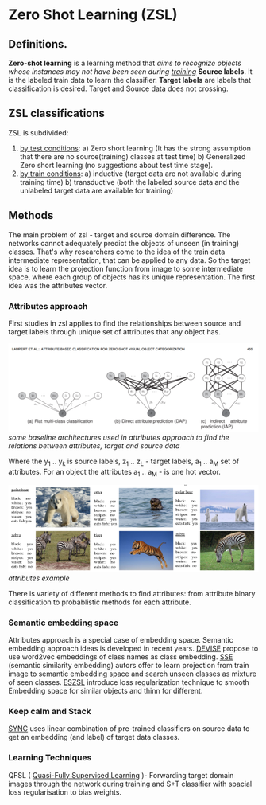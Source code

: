 # Zero Shot Learning (ZSL)

## Definitions. 

**Zero-shot learning** is a learning method that *aims to recognize objects whose instances may not have been seen during [training](https://arxiv.org/pdf/1707.00600.pdf)*
**Source labels**. It is the labeled train data to learn the classifier.
**Target labels** are labels that classification is desired.
Target and Source data does not crossing.

## ZSL classifications
ZSL is subdivided: 
1) [by test conditions](https://arxiv.org/pdf/1803.11320.pdf): 
   a) Zero short learning (It has the strong assumption that there are no source(training) classes at test time)
   b) Generalized Zero short learning (no suggestions about test time stage).
2) [by train conditions](https://arxiv.org/pdf/1803.11320.pdf):
   a) inductive (target data are not available during training time)
   b) transductive (both the labeled source data and the unlabeled target data are available for training)

## Methods
The main problem of zsl - target and source domain difference. The networks cannot adequately predict the objects of unseen (in training) classes. That's why researchers come to the idea of the train data intermediate representation, that can be applied to any data. So the target idea is to learn the projection function from image to some intermediate space, where each group of objects has its unique representation. The first idea was the attributes vector.
### Attributes approach
First studies in zsl applies to find the relationships between source and target labels through unique set of attributes that any object has.

![](figures/dap.PNG)
*some baseline architectures used in attributes 
approach to find the relations between attributes, target and source data*


Where the y<sub>1</sub> .. y<sub>k</sub> is source labels, z<sub>1</sub> .. z<sub>L</sub> - target labels, 
a<sub>1</sub> .. a<sub>M</sub> set of attributes.
For an object the attributes a<sub>1</sub> .. a<sub>M</sub> - is one hot vector. 

![](figures/attributes_example.png)
*attributes example*

There is variety of different methods to find attributes: from attribute binary classification
to probablistic methods for each attribute. 

### Semantic embedding space
Attributes approach is a special case of embedding space. Semantic embedding approach ideas is developed
in recent years. 
[DEVISE](https://static.googleusercontent.com/media/research.google.com/ru//pubs/archive/41473.pdf) 
propose to use word2vec embeddings of class names as class embedding. 
[SSE](https://arxiv.org/abs/1509.04767) (semantic similarity embedding) autors offer to learn projection
from train image to semantic embedding space and search unseen classes as mixture of seen classes. 
[ESZSL](https://www.robots.ox.ac.uk/~tvg/publications/2015/romera-paredes15.pdf) 
introduce loss regularization technique to smooth Embedding space for similar objects and thinn for different. 

### Keep calm and Stack
[SYNC](https://arxiv.org/abs/1603.00550) uses linear combination of pre-trained classifiers 
on source data to get an embedding (and label) of target data classes.

### Learning Techniques
QFSL ( [Quasi-Fully Supervised Learning](https://arxiv.org/abs/1803.11320) )- 
Forwarding target domain images through the network during training 
and S+T classifier with spacial loss regularisation to bias weights.